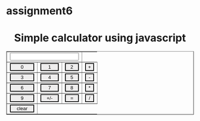 # assignment6
<html>
<head>
    <script>
        function view(num)
        {
        document.getElementById("result").value+=num
        }
        function compute()
        {
        let x=document.getElementById("result").value
        let y=eval(x)
        document.getElementById("result").value=y
        }
        function clr(){
        document.getElementById("result").value=""
        }
        </script>
</head>
<body>
<center>
    <h1>Simple calculator using javascript</h1>
<table border="1">
    <tr>
        <td colspan="3"><input type="text" id="result"</td>
    </tr>
    <tr>
<td><input type="button" value="0" onclick="view(0)"/></td>
<td><input type="button" value="1" onclick="view(1)"/></td>
<td><input type="button" value="2" onclick="view(2)"/></td>
<td><input type="button" value="+" onclick="view('+')"/></td>
</tr>
<tr>
<td><input type="button" value="3" onclick="view(3)"/></td>
<td><input type="button" value="4" onclick="view(4)"/></td>
<td><input type="button" value="5" onclick="view(5)"/></td>
<td><input type="button" value="-" onclick="view('-')"/></td>
</tr>
<tr>
    <td><input type="button" value="6" onclick="view(6)"/></td>
    <td><input type="button" value="7" onclick="view(7)"/></td>
    <td><input type="button" value="8" onclick="view(8)"/></td>
    <td><input type="button" value="*" onclick="view('*')"/></td>
</tr>
<tr>
<td><input type="button" value="9" onclick="view('9')"/></td>
<td><input type="button" value="+/-" onclick="view('+/-')"/></td>
<td><input type="button" value="=" onclick="compute()"/></td>
<td><input type="button" value="/" onclick="view('/')"/></td>
</tr>
<tr>
    <td><input type="button" value="clear" onclick="clr()"/></td>
</tr>
</table>
</center>
</body>
</html>
<style>
input[type="button"]
{
    background-color: rgba(206, 201, 201, 0.301);
    color: black;
    border: solid black 2px;
    width: 100%;
}

</style>
